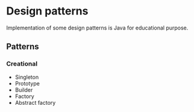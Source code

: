 # Design patterns

Implementation of some design patterns is Java for educational purpose.

## Patterns
### Creational
* Singleton
* Prototype
* Builder
* Factory
* Abstract factory
